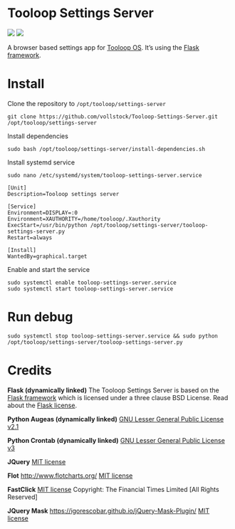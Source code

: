 # Tooloop Settings Server

![](https://img.shields.io/badge/status-alpha-red.svg)
![](https://img.shields.io/github/license/vollstock/tooloop-settings-server.svg)

A browser based settings app for [Tooloop OS](https://github.com/vollstock/tooloop-os). It’s using the [Flask framework](http://flask.pocoo.org/).


# Install

Clone the repository to `/opt/tooloop/settings-server`

    git clone https://github.com/vollstock/Tooloop-Settings-Server.git /opt/tooloop/settings-server

Install dependencies

    sudo bash /opt/tooloop/settings-server/install-dependencies.sh

Install systemd service

    sudo nano /etc/systemd/system/tooloop-settings-server.service

    [Unit]
    Description=Tooloop settings server
    
    [Service]
    Environment=DISPLAY=:0
    Environment=XAUTHORITY=/home/tooloop/.Xauthority
    ExecStart=/usr/bin/python /opt/tooloop/settings-server/tooloop-settings-server.py
    Restart=always
    
    [Install]
    WantedBy=graphical.target

Enable and start the service

    sudo systemctl enable tooloop-settings-server.service
    sudo systemctl start tooloop-settings-server.service



# Run debug

    sudo systemctl stop tooloop-settings-server.service && sudo python /opt/tooloop/settings-server/tooloop-settings-server.py


# Credits

**Flask (dynamically linked)**
The Tooloop Settings Server is based on the [Flask framework](http://flask.pocoo.org) which is licensed under a three clause BSD License. Read about the [Flask license](http://flask.pocoo.org/docs/0.12/license/).

**Python Augeas (dynamically linked)**
[GNU Lesser General Public License v2.1](https://www.gnu.org/licenses/old-licenses/lgpl-2.1.html)

**Python Crontab (dynamically linked)**
[GNU Lesser General Public License v3](http://www.gnu.org/licenses/lgpl-3.0)

**JQuery**
[MIT license](http://www.opensource.org/licenses/mit-license.php)

**Flot**
http://www.flotcharts.org/
[MIT license](http://www.opensource.org/licenses/mit-license.php)

**FastClick**
[MIT license](http://www.opensource.org/licenses/mit-license.php)
Copyright: The Financial Times Limited [All Rights Reserved]

**JQuery Mask**
https://igorescobar.github.io/jQuery-Mask-Plugin/
[MIT license](http://www.opensource.org/licenses/mit-license.php)


